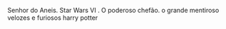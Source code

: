 Senhor do Aneis.
Star Wars VI .
O poderoso chefão.
o grande mentiroso  
velozes e furiosos 
harry potter 
